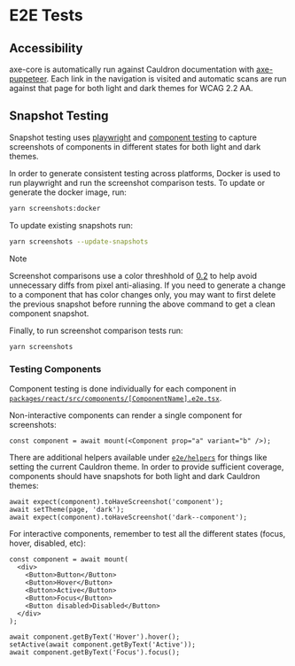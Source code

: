 # E2E Tests

## Accessibility

axe-core is automatically run against Cauldron documentation with [axe-puppeteer](https://www.npmjs.com/package/@axe-core/puppeteer). Each link in the navigation is visited and automatic scans are run against that page for both light and dark themes for WCAG 2.2 AA.

## Snapshot Testing

Snapshot testing uses [playwright](https://playwright.dev/) and [component testing](https://playwright.dev/docs/test-components) to capture screenshots of components in different states for both light and dark themes.

In order to generate consistent testing across platforms, Docker is used to run playwright and run the screenshot comparison tests. To update or generate the docker image, run:

```sh
yarn screenshots:docker
```

To update existing snapshots run:

```sh
yarn screenshots --update-snapshots
```

> [!NOTE]
> Screenshot comparisons use a color threshhold of [0.2](https://playwright.dev/docs/api/class-pageassertions#page-assertions-to-have-screenshot-1-option-threshold) to help avoid unnecessary diffs from pixel anti-aliasing. If you need to generate a change to a component that has color changes only, you may want to first delete the previous snapshot before running the above command to get a clean component snapshot.

Finally, to run screenshot comparison tests run:

```sh
yarn screenshots
```

### Testing Components

Component testing is done individually for each component in [`packages/react/src/components/[ComponentName].e2e.tsx`](../packages/react/src/components/Button/screenshots.e2e.tsx).

Non-interactive components can render a single component for screenshots:

```tsx
const component = await mount(<Component prop="a" variant="b" />);
```

There are additional helpers available under [`e2e/helpers`](./helpers/playwright.ts) for things like setting the current Cauldron theme. In order to provide sufficient coverage, components should have snapshots for both light and dark Cauldron themes:

```tsx
await expect(component).toHaveScreenshot('component');
await setTheme(page, 'dark');
await expect(component).toHaveScreenshot('dark--component');
```

For interactive components, remember to test all the different states (focus, hover, disabled, etc):

```tsx
const component = await mount(
  <div>
    <Button>Button</Button>
    <Button>Hover</Button>
    <Button>Active</Button>
    <Button>Focus</Button>
    <Button disabled>Disabled</Button>
  </div>
);

await component.getByText('Hover').hover();
setActive(await component.getByText('Active'));
await component.getByText('Focus').focus();
```
